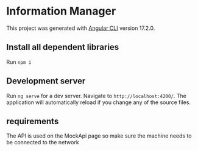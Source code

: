 # Information Manager

This project was generated with [Angular CLI](https://github.com/angular/angular-cli) version 17.2.0.

## Install all dependent libraries

Run `npm i` 

## Development server

Run `ng serve` for a dev server. Navigate to `http://localhost:4200/`. The application will automatically reload if you change any of the source files.

## requirements

The API is used on the MockApi page so make sure the machine needs to be connected to the network